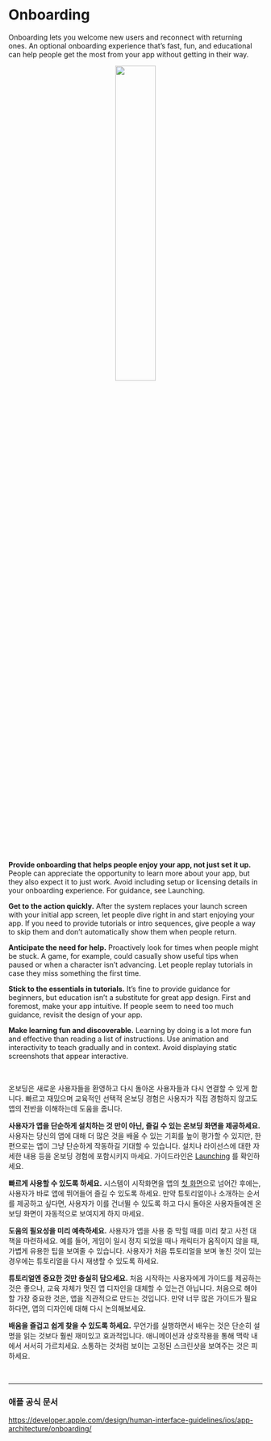 # Onboarding

Onboarding lets you welcome new users and reconnect with returning ones. An optional onboarding experience that’s fast, fun, and educational can help people get the most from your app without getting in their way.

<p align="center"><img src= "https://developer.apple.com/design/human-interface-guidelines/ios/images/onboarding/onboarding-screen_2x.png" width="40%"></p>

**Provide onboarding that helps people enjoy your app, not just set it up.** People can appreciate the opportunity to learn more about your app, but they also expect it to just work. Avoid including setup or licensing details in your onboarding experience. For guidance, see Launching.

**Get to the action quickly.** After the system replaces your launch screen with your initial app screen, let people dive right in and start enjoying your app. If you need to provide tutorials or intro sequences, give people a way to skip them and don’t automatically show them when people return.

**Anticipate the need for help.** Proactively look for times when people might be stuck. A game, for example, could casually show useful tips when paused or when a character isn’t advancing. Let people replay tutorials in case they miss something the first time.

**Stick to the essentials in tutorials.** It’s fine to provide guidance for beginners, but education isn’t a substitute for great app design. First and foremost, make your app intuitive. If people seem to need too much guidance, revisit the design of your app.

**Make learning fun and discoverable.** Learning by doing is a lot more fun and effective than reading a list of instructions. Use animation and interactivity to teach gradually and in context. Avoid displaying static screenshots that appear interactive.

<br>

온보딩은 새로운 사용자들을 환영하고 다시 돌아온 사용자들과 다시 연결할 수 있게 합니다. 빠르고 재밌으며 교육적인 선택적 온보딩 경험은 사용자가 직접 경험하지 않고도 앱의 전반을 이해하는데 도움을 줍니다.

**사용자가 앱을 단순하게 설치하는 것 만이 아닌, 즐길 수 있는 온보딩 화면을 제공하세요.** 사용자는 당신의 앱에 대해 더 많은 것을 배울 수 있는 기회를 높이 평가할 수 있지만, 한편으로는 앱이 그냥 단순하게 작동하길 기대할 수 있습니다. 설치나 라이선스에 대한 자세한 내용 등을 온보딩 경험에 포함시키지 마세요. 가이드라인은 [Launching](https://developer.apple.com/design/human-interface-guidelines/ios/app-architecture/launching) 를 확인하세요.

**빠르게 사용할 수 있도록 하세요.** 시스템이 시작화면을 앱의 [첫 화면](https://developer.apple.com/design/human-interface-guidelines/ios/visual-design/launch-screen)으로 넘어간 후에는, 사용자가 바로 앱에 뛰어들어 즐길 수 있도록 하세요. 만약 튜토리얼이나 소개하는 순서를 제공하고 싶다면, 사용자가 이를 건너뛸 수 있도록 하고 다시 돌아온 사용자들에겐 온보딩 화면이 자동적으로 보여지게 하지 마세요.

**도움의 필요성을 미리 예측하세요.** 사용자가 앱을 사용 중 막힐 때를 미리 찾고 사전 대책을 마련하세요. 예를 들어, 게임이 일시 정지 되었을 때나 캐릭터가 움직이지 않을 때, 가볍게 유용한 팁을 보여줄 수 있습니다. 사용자가 처음 튜토리얼을 보며 놓친 것이 있는 경우에는 튜토리얼을 다시 재생할 수 있도록 하세요.

**튜토리얼엔 중요한 것만 충실히 담으세요.** 처음 시작하는 사용자에게 가이드를 제공하는 것은 좋으나, 교육 자체가 멋진 앱 디자인을 대체할 수 있는건 아닙니다. 처음으로 해야 할 가장 중요한 것은, 앱을 직관적으로 만드는 것입니다. 만약 너무 많은 가이드가 필요하다면, 앱의 디자인에 대해 다시 논의해보세요.

**배움을 즐겁고 쉽게 찾을 수 있도록 하세요.** 무언가를 실행하면서 배우는 것은 단순히 설명을 읽는 것보다 훨씬 재미있고 효과적입니다. 애니메이션과 상호작용을 통해 맥락 내에서 서서히 가르치세요. 소통하는 것처럼 보이는 고정된 스크린샷을 보여주는 것은 피하세요.

<br>

---

### 애플 공식 문서
https://developer.apple.com/design/human-interface-guidelines/ios/app-architecture/onboarding/